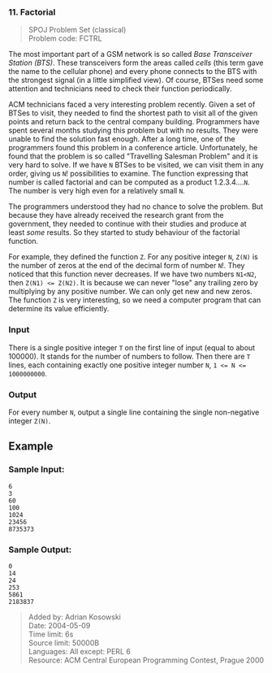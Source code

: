### 11. Factorial
> SPOJ Problem Set (classical)  
> Problem code: FCTRL

The most important part of a GSM network is so called _Base Transceiver Station (BTS)_. These transceivers form the areas called _cells_ (this term gave the name to the cellular phone) and every phone connects to the BTS with the strongest signal (in a little simplified view). Of course, BTSes need some attention and technicians need to check their function periodically.

ACM technicians faced a very interesting problem recently. Given a set of BTSes to visit, they needed to find the shortest path to visit all of the given points and return back to the central company building. Programmers have spent several months studying this problem but with no results. They were unable to find the solution fast enough. After a long time, one of the programmers found this problem in a conference article. Unfortunately, he found that the problem is so called "Travelling Salesman Problem" and it is very hard to solve. If we have `N` BTSes to be visited, we can visit them in any order, giving us `N`! possibilities to examine. The function expressing that number is called factorial and can be computed as a product 1.2.3.4....`N`. The number is very high even for a relatively small `N`.

The programmers understood they had no chance to solve the problem. But because they have already received the research grant from the government, they needed to continue with their studies and produce at least _some_ results. So they started to study behaviour of the factorial function.

For example, they defined the function `Z`. For any positive integer `N`, `Z(N)` is the number of zeros at the end of the decimal form of number `N`!. They noticed that this function never decreases. If we have two numbers `N1<N2`, then `Z(N1) <= Z(N2)`. It is because we can never "lose" any trailing zero by multiplying by any positive number. We can only get new and new zeros. The function `Z` is very interesting, so we need a computer program that can determine its value efficiently. 

### Input

There is a single positive integer `T` on the first line of input (equal to about 100000). It stands for the number of numbers to follow. Then there are `T` lines, each containing exactly one positive integer number `N`, `1 <= N <= 1000000000`.

### Output

For every number `N`, output a single line containing the single non-negative integer `Z(N)`.

Example
-------

### Sample Input:
    6
    3
    60
    100
    1024
    23456
    8735373

### Sample Output:
    0
    14
    24
    253
    5861
    2183837


> Added by:     Adrian Kosowski  
> Date:         2004-05-09  
> Time limit:   6s  
> Source limit: 50000B  
> Languages:    All except: PERL 6   
> Resource:     ACM Central European Programming Contest, Prague 2000  
